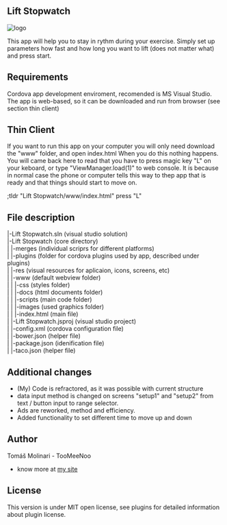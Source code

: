 ## Lift Stopwatch
![logo](https://ggtip.com/res/img/uploads/lsw.png "App icon")

This app will help you to stay in rythm during your exercise. Simply set up parameters how fast and how long you want to lift (does not matter what) and press start.

## Requirements

Cordova app development enviroment, recomended is MS Visual Studio. The app is web-based, so it can be downloaded and run from browser (see section thin client)

## Thin Client

If you want to run this app on your computer you will only need download the "www" folder, and open index.html
When you do this nothing happens. You will came back here to read that you have to press magic key "L" on your keboard, or type "ViewManager.load(1)" to web console. It is because in normal case the phone or computer tells this way to thep app that is ready and that things should start to move on.

;tldr "Lift Stopwatch/www/index.html" press "L"

## File description

 |-Lift Stopwatch.sln	(visual studio solution)<br />
 |-Lift Stopwatch	(core directory)<br />
 | |-merges	(individual scriprs for different platforms)<br />
 | |-plugins	(folder for cordova plugins used by app, described under plugins)<br />
 | |-res	(visual resources for aplicaion, icons, screens, etc)<br />
 | |-www	(default webview folder)<br />
 | | |-css	(styles folder)<br />
 | | |-docs	(html documents folder)<br />
 | | |-scripts	(main code folder)<br />
 | | |-images	(used graphics folder)<br />
 | | |-index.html (main file)<br />
 | |-Lift Stopwatch.jsproj	(visual studio project)<br />
 | |-config.xml	(cordova configuration file)<br />
 | |-bower.json	(helper file)<br />
 | |-package.json	(idenification file)<br />
 | |-taco.json	(helper file)<br />


## Additional changes

+ (My) Code is refractored, as it was possible with current structure
+ data input method is changed on screens "setup1" and "setup2" from text / button input to range selector. 
+ Ads are reworked, method and efficiency. 
+ Added functionality to set different time to move up and down

## Author

Tomáš Molinari - TooMeeNoo
- know more at [my site](http://toomeenoo.ml)


## License

This version is under MIT open license, see plugins for detailed information about plugin license.
